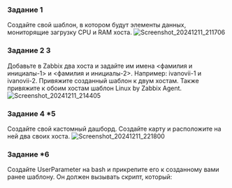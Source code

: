 ### Задание 1
Создайте свой шаблон, в котором будут элементы данных, мониторящие загрузку CPU и RAM хоста.
![Screenshot_20241211_211706](https://github.com/user-attachments/assets/c2e24ff4-ce99-454e-a78b-00ddd4f34097)


### Задание 2 3 
Добавьте в Zabbix два хоста и задайте им имена <фамилия и инициалы-1> и <фамилия и инициалы-2>. Например: ivanovii-1 и ivanovii-2.
Привяжите созданный шаблон к двум хостам. Также привяжите к обоим хостам шаблон Linux by Zabbix Agent.
![Screenshot_20241211_214405](https://github.com/user-attachments/assets/098f3d98-cb06-4ca6-88fb-4a8f692cfca6)


### Задание 4 *5
Создайте свой кастомный дашборд.
Создайте карту и расположите на ней два своих хоста.
![Screenshot_20241211_221800](https://github.com/user-attachments/assets/248580b1-b8d8-40bf-8630-81cd613c1438)


### Задание *6
Создайте UserParameter на bash и прикрепите его к созданному вами ранее шаблону. Он должен вызывать скрипт, который:


